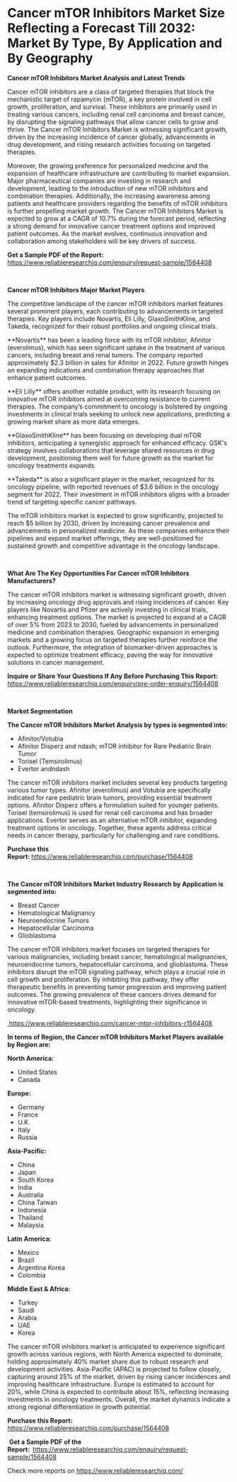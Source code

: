 <p><h1>Cancer mTOR Inhibitors Market Size Reflecting a Forecast Till 2032: Market By Type, By Application and By Geography</h1></p><p><strong>Cancer mTOR Inhibitors Market Analysis and Latest Trends</strong></p>
<p><p>Cancer mTOR inhibitors are a class of targeted therapies that block the mechanistic target of rapamycin (mTOR), a key protein involved in cell growth, proliferation, and survival. These inhibitors are primarily used in treating various cancers, including renal cell carcinoma and breast cancer, by disrupting the signaling pathways that allow cancer cells to grow and thrive. The Cancer mTOR Inhibitors Market is witnessing significant growth, driven by the increasing incidence of cancer globally, advancements in drug development, and rising research activities focusing on targeted therapies.</p><p>Moreover, the growing preference for personalized medicine and the expansion of healthcare infrastructure are contributing to market expansion. Major pharmaceutical companies are investing in research and development, leading to the introduction of new mTOR inhibitors and combination therapies. Additionally, the increasing awareness among patients and healthcare providers regarding the benefits of mTOR inhibitors is further propelling market growth. The Cancer mTOR Inhibitors Market is expected to grow at a CAGR of 10.7% during the forecast period, reflecting a strong demand for innovative cancer treatment options and improved patient outcomes. As the market evolves, continuous innovation and collaboration among stakeholders will be key drivers of success.</p></p>
<p><strong>Get a Sample PDF of the Report:&nbsp;</strong> <a href="https://www.reliableresearchiq.com/enquiry/request-sample/1564408?utm_campaign=2299&utm_medium=2&utm_source=Github&utm_content=ia&utm_term=09032025&utm_id=cancer-mtor-inhibitors">https://www.reliableresearchiq.com/enquiry/request-sample/1564408</a></p>
<p>&nbsp;</p>
<p><strong>Cancer mTOR Inhibitors Major Market Players</strong></p>
<p><p>The competitive landscape of the cancer mTOR inhibitors market features several prominent players, each contributing to advancements in targeted therapies. Key players include Novartis, Eli Lilly, GlaxoSmithKline, and Takeda, recognized for their robust portfolios and ongoing clinical trials. </p><p>**Novartis** has been a leading force with its mTOR inhibitor, Afinitor (everolimus), which has seen significant uptake in the treatment of various cancers, including breast and renal tumors. The company reported approximately $2.3 billion in sales for Afinitor in 2022. Future growth hinges on expanding indications and combination therapy approaches that enhance patient outcomes.</p><p>**Eli Lilly** offers another notable product, with its research focusing on innovative mTOR inhibitors aimed at overcoming resistance to current therapies. The company’s commitment to oncology is bolstered by ongoing investments in clinical trials seeking to unlock new applications, predicting a growing market share as more data emerges.</p><p>**GlaxoSmithKline** has been focusing on developing dual mTOR inhibitors, anticipating a synergistic approach for enhanced efficacy. GSK's strategy involves collaborations that leverage shared resources in drug development, positioning them well for future growth as the market for oncology treatments expands.</p><p>**Takeda** is also a significant player in the market, recognized for its oncology pipeline, with reported revenues of $3.6 billion in the oncology segment for 2022. Their investment in mTOR inhibitors aligns with a broader trend of targeting specific cancer pathways.</p><p>The mTOR inhibitors market is expected to grow significantly, projected to reach $5 billion by 2030, driven by increasing cancer prevalence and advancements in personalized medicine. As these companies enhance their pipelines and expand market offerings, they are well-positioned for sustained growth and competitive advantage in the oncology landscape.</p></p>
<p>&nbsp;</p>
<p><strong>What Are The Key Opportunities For Cancer mTOR Inhibitors Manufacturers?</strong></p>
<p><p>The cancer mTOR inhibitors market is witnessing significant growth, driven by increasing oncology drug approvals and rising incidences of cancer. Key players like Novartis and Pfizer are actively investing in clinical trials, enhancing treatment options. The market is projected to expand at a CAGR of over 5% from 2023 to 2030, fueled by advancements in personalized medicine and combination therapies. Geographic expansion in emerging markets and a growing focus on targeted therapies further reinforce the outlook. Furthermore, the integration of biomarker-driven approaches is expected to optimize treatment efficacy, paving the way for innovative solutions in cancer management.</p></p>
<p><strong>Inquire or Share Your Questions If Any Before Purchasing This Report:</strong> <a href="https://www.reliableresearchiq.com/enquiry/pre-order-enquiry/1564408?utm_campaign=2299&utm_medium=2&utm_source=Github&utm_content=ia&utm_term=09032025&utm_id=cancer-mtor-inhibitors">https://www.reliableresearchiq.com/enquiry/pre-order-enquiry/1564408</a></p>
<p>&nbsp;</p>
<p><strong>Market Segmentation</strong></p>
<p><strong>The Cancer mTOR Inhibitors Market Analysis by types is segmented into:</strong></p>
<p><ul><li>Afinitor/Votubia</li><li>Afinitor Disperz and ndash; mTOR inhibitor for Rare Pediatric Brain Tumor</li><li>Torisel (Temsirolimus)</li><li>Evertor andndash</li></ul></p>
<p><p>The cancer mTOR inhibitors market includes several key products targeting various tumor types. Afinitor (everolimus) and Votubia are specifically indicated for rare pediatric brain tumors, providing essential treatment options. Afinitor Disperz offers a formulation suited for younger patients. Torisel (temsirolimus) is used for renal cell carcinoma and has broader applications. Evertor serves as an alternative mTOR inhibitor, expanding treatment options in oncology. Together, these agents address critical needs in cancer therapy, particularly for challenging and rare conditions.</p></p>
<p><strong>Purchase this Report:&nbsp;</strong><a href="https://www.reliableresearchiq.com/purchase/1564408?utm_campaign=2299&utm_medium=2&utm_source=Github&utm_content=ia&utm_term=09032025&utm_id=cancer-mtor-inhibitors">https://www.reliableresearchiq.com/purchase/1564408</a></p>
<p>&nbsp;</p>
<p><strong>The Cancer mTOR Inhibitors Market Industry Research by Application is segmented into:</strong></p>
<p><ul><li>Breast Cancer</li><li>Hematological Malignancy</li><li>Neuroendocrine Tumors</li><li>Hepatocellular Carcinoma</li><li>Glioblastoma</li></ul></p>
<p><p>The cancer mTOR inhibitors market focuses on targeted therapies for various malignancies, including breast cancer, hematological malignancies, neuroendocrine tumors, hepatocellular carcinoma, and glioblastoma. These inhibitors disrupt the mTOR signaling pathway, which plays a crucial role in cell growth and proliferation. By inhibiting this pathway, they offer therapeutic benefits in preventing tumor progression and improving patient outcomes. The growing prevalence of these cancers drives demand for innovative mTOR-based treatments, highlighting their significance in oncology.</p></p>
<p><a href="https://www.reliableresearchiq.com/cancer-mtor-inhibitors-r1564408?utm_campaign=2299&utm_medium=2&utm_source=Github&utm_content=ia&utm_term=09032025&utm_id=cancer-mtor-inhibitors">&nbsp;https://www.reliableresearchiq.com/cancer-mtor-inhibitors-r1564408</a></p>
<p><strong>In terms of Region, the Cancer mTOR Inhibitors Market Players available by Region are:</strong></p>
<p>
    <p> <strong> North America: </strong>
        <ul>
            <li>United States</li>
            <li>Canada</li>
        </ul>
        </p> 
    <p> <strong> Europe: </strong>
        <ul>
            <li>Germany</li>
            <li>France</li>
            <li>U.K.</li>
            <li>Italy</li>
            <li>Russia</li>
        </ul>
        </p> 
    <p> <strong> Asia-Pacific: </strong>
        <ul>
            <li>China</li>
            <li>Japan</li>
            <li>South Korea</li>
            <li>India</li>
            <li>Australia</li>
            <li>China Taiwan</li>
            <li>Indonesia</li>
            <li>Thailand</li>
            <li>Malaysia</li>
        </ul>
        </p> 
    <p> <strong> Latin America: </strong>
        <ul>
            <li>Mexico</li>
            <li>Brazil</li>
            <li>Argentina Korea</li>
            <li>Colombia</li>
        </ul>
        </p> 
    <p> <strong> Middle East & Africa: </strong>
        <ul>
            <li>Turkey</li>
            <li>Saudi</li>
            <li>Arabia</li>
            <li>UAE</li>
            <li>Korea</li>
        </ul>
    </p>
    </p>
<p><p>The cancer mTOR inhibitors market is anticipated to experience significant growth across various regions, with North America expected to dominate, holding approximately 40% market share due to robust research and development activities. Asia-Pacific (APAC) is projected to follow closely, capturing around 25% of the market, driven by rising cancer incidences and improving healthcare infrastructure. Europe is estimated to account for 20%, while China is expected to contribute about 15%, reflecting increasing investments in oncology treatments. Overall, the market dynamics indicate a strong regional differentiation in growth potential.</p></p>
<p><strong>Purchase this Report: </strong><a href="https://www.reliableresearchiq.com/purchase/1564408?utm_campaign=2299&utm_medium=2&utm_source=Github&utm_content=ia&utm_term=09032025&utm_id=cancer-mtor-inhibitors">https://www.reliableresearchiq.com/purchase/1564408</a></p>
<p>&nbsp;<strong>Get a Sample PDF of the Report:&nbsp;&nbsp;</strong><a href="https://www.reliableresearchiq.com/enquiry/request-sample/1564408?utm_campaign=2299&utm_medium=2&utm_source=Github&utm_content=ia&utm_term=09032025&utm_id=cancer-mtor-inhibitors">https://www.reliableresearchiq.com/enquiry/request-sample/1564408</a></p>
<p><strong></strong></p>
<p>Check more reports on <a href="https://www.reliableresearchiq.com/?utm_campaign=2299&utm_medium=2&utm_source=Github&utm_content=ia&utm_term=09032025&utm_id=cancer-mtor-inhibitors">https://www.reliableresearchiq.com/</a></p>